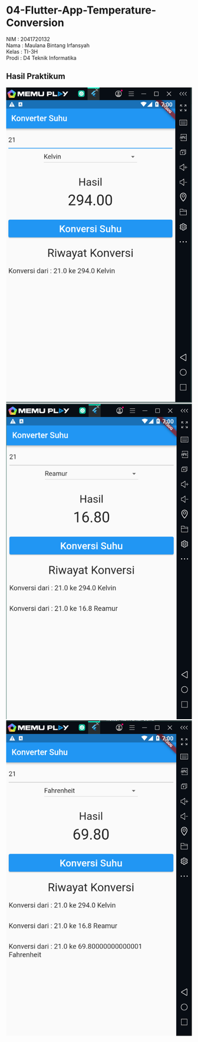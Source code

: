 # 04-Flutter-App-Temperature-Conversion

NIM   : 2041720132 <br>
Nama  : Maulana Bintang Irfansyah <br>
Kelas : TI-3H <br>
Prodi : D4 Teknik Informatika <br>

## Hasil Praktikum
![image](assets/images/kelvin.PNG)
<br>
![image](assets/images/reamur.PNG)
<br>
![image](assets/images/fahrenheit.PNG)
